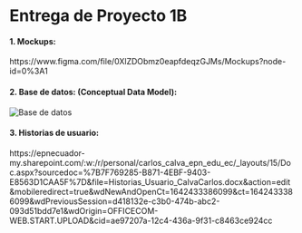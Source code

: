 # Entrega de Proyecto 1B </h1>

<h4> 1. Mockups: </h4> https://www.figma.com/file/0XlZDObmz0eapfdeqzGJMs/Mockups?node-id=0%3A1
<h4>2. Base de datos: (Conceptual Data Model):  </h4>  



![Base de datos](https://user-images.githubusercontent.com/88899205/149839220-43754b07-3f7b-4c71-9912-a8d38664451f.png)



<h4> 3. Historias de usuario: </h4> 
https://epnecuador-my.sharepoint.com/:w:/r/personal/carlos_calva_epn_edu_ec/_layouts/15/Doc.aspx?sourcedoc=%7B7F769285-B871-4EBF-9403-E8563D1CAA5F%7D&file=Historias_Usuario_CalvaCarlos.docx&action=edit&mobileredirect=true&wdNewAndOpenCt=1642433386099&ct=1642433386099&wdPreviousSession=d418132e-c3b0-474b-abc2-093d51bdd7e1&wdOrigin=OFFICECOM-WEB.START.UPLOAD&cid=ae97207a-12c4-436a-9f31-c8463ce924cc
